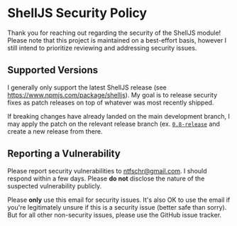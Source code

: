 # ShellJS Security Policy

Thank you for reaching out regarding the security of the ShellJS module! Please
note that this project is maintained on a best-effort basis, however I still
intend to prioritize reviewing and addressing security issues.

## Supported Versions

I generally only support the latest ShellJS release (see
https://www.npmjs.com/package/shelljs). My goal is to release security fixes as
patch releases on top of whatever was most recently shipped.

If breaking changes have already landed on the main development branch, I may
apply the patch on the relevant release branch (ex.
[`0.8-release`](https://github.com/shelljs/shelljs/commits/0.8-release) and
create a new release from there.

## Reporting a Vulnerability

Please report security vulnerabilities to ntfschr@gmail.com. I should respond
within a few days. Please **do not** disclose the nature of the suspected
vulnerability publicly.

Please **only** use this email for security issues. It's also OK to use the
email if you're legitimately unsure if this is a security issue (better safe
than sorry). But for all other non-security issues, please use the GitHub issue
tracker.
